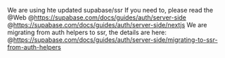 We are using hte updated supabase/ssr If you need to, please read the @Web @https://supabase.com/docs/guides/auth/server-side @https://supabase.com/docs/guides/auth/server-side/nextjs We are migrating from auth helpers to ssr, the details are here: @https://supabase.com/docs/guides/auth/server-side/migrating-to-ssr-from-auth-helpers